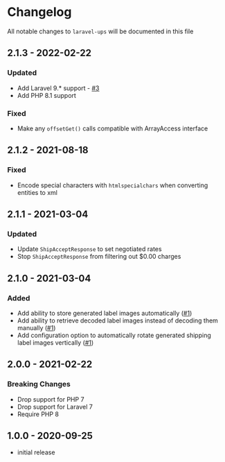 # Changelog

All notable changes to `laravel-ups` will be documented in this file

## 2.1.3 - 2022-02-22
### Updated
- Add Laravel 9.* support - [#3](https://github.com/rawilk/laravel-ups/issues/3)
- Add PHP 8.1 support

### Fixed
- Make any `offsetGet()` calls compatible with ArrayAccess interface

## 2.1.2 - 2021-08-18
### Fixed
- Encode special characters with `htmlspecialchars` when converting entities to xml

## 2.1.1 - 2021-03-04
### Updated
- Update `ShipAcceptResponse` to set negotiated rates
- Stop `ShipAcceptResponse` from filtering out $0.00 charges

## 2.1.0 - 2021-03-04
### Added
- Add ability to store generated label images automatically ([#1](https://github.com/rawilk/laravel-ups/issues/1))
- Add ability to retrieve decoded label images instead of decoding them manually ([#1](https://github.com/rawilk/laravel-ups/issues/1))
- Add configuration option to automatically rotate generated shipping label images vertically ([#1](https://github.com/rawilk/laravel-ups/issues/1))

## 2.0.0 - 2021-02-22
### Breaking Changes
- Drop support for PHP 7
- Drop support for Laravel 7
- Require PHP 8

## 1.0.0 - 2020-09-25

- initial release
